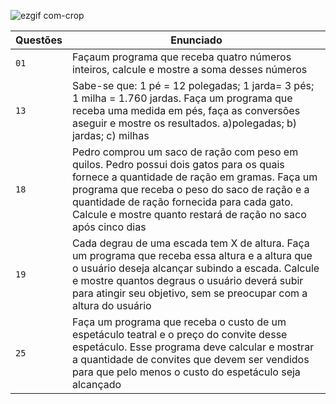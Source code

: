 ![ezgif com-crop](https://user-images.githubusercontent.com/125037138/224165063-0c500cd0-c902-426c-987e-c99c45b1a779.jpg)

| Questões | Enunciado |
| ------------- | -------------- |
|  `01`  | Façaum programa que receba quatro números inteiros, calcule e mostre a soma desses números  |
|  `13`  | Sabe-se que: 1 pé = 12 polegadas; 1 jarda= 3 pés; 1 milha = 1.760 jardas. Faça um programa que receba uma medida em pés, faça as conversões aseguir e mostre os resultados. a)polegadas; b) jardas; c) milhas |
|  `18`  | Pedro comprou um saco de ração com peso em quilos. Pedro possui dois gatos para os quais fornece a quantidade de ração em gramas. Faça um programa que receba o peso do saco de ração e a quantidade de ração fornecida para cada gato. Calcule e mostre quanto restará de ração no saco após cinco dias |  
|  `19`  | Cada degrau de uma escada tem X de altura. Faça um programa que receba essa altura e a altura que o usuário deseja alcançar subindo a escada. Calcule e mostre quantos degraus o usuário deverá subir para atingir seu objetivo, sem se preocupar com a altura do usuário |        
|  `25`  | Faça um programa que receba o custo de um espetáculo teatral e o preço do convite desse espetáculo. Esse programa deve calcular e mostrar a quantidade de convites que devem ser vendidos para que pelo menos o custo do espetáculo seja alcançado |
